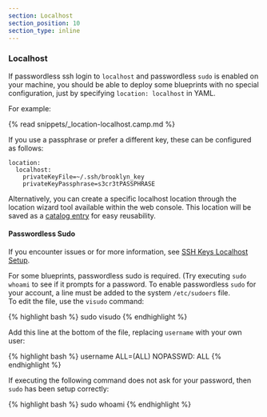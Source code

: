```yaml
---
section: Localhost
section_position: 10
section_type: inline
---
```


### Localhost

If passwordless ssh login to `localhost` and passwordless `sudo` is enabled on your 
machine, you should be able to deploy some blueprints with no special configuration,
just by specifying `location: localhost` in YAML.

For example:

{% read snippets/_location-localhost.camp.md %}

If you use a passphrase or prefer a different key, these can be configured as follows:

    location:
      localhost:
        privateKeyFile=~/.ssh/brooklyn_key
        privateKeyPassphrase=s3cr3tPASSPHRASE


Alternatively, you can create a specific localhost location through the location wizard tool available within the web console.
This location will be saved as a [catalog entry](/guide/blueprints/catalog#locations-in-the-catalog) 
for easy reusability.


#### Passwordless Sudo

If you encounter issues or for more information, see [SSH Keys Localhost Setup](#localhost-setup). 

For some blueprints, passwordless sudo is required. (Try executing `sudo whoami` to see if it prompts for a password. 
To enable passwordless `sudo` for your account, a line must be added to the system `/etc/sudoers` file.  
To edit the file, use the `visudo` command:

{% highlight bash %}
sudo visudo
{% endhighlight %}

Add this line at the bottom of the file, replacing `username` with your own user:

{% highlight bash %}
username ALL=(ALL) NOPASSWD: ALL
{% endhighlight %}

If executing the following command does not ask for your password, then `sudo` has been setup correctly:

{% highlight bash %}
sudo whoami
{% endhighlight %}
